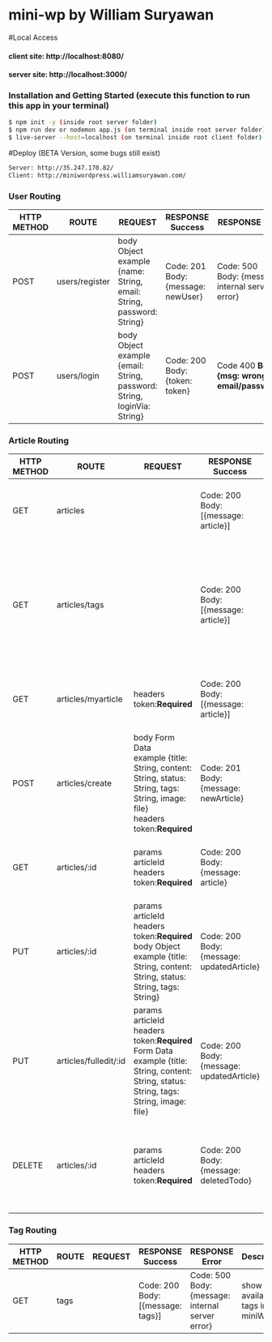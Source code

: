 # mini-wp by William Suryawan

#Local Access
#### client site: http://localhost:8080/
#### server site: http://localhost:3000/

### Installation and Getting Started (execute this function to run this app in your terminal)
```sh
$ npm init -y (inside root server folder)
$ npm run dev or nodemon app.js (on terminal inside root server folder)
$ live-server --host=localhost (on terminal inside root client folder)
```

#Deploy (BETA Version, some bugs still exist)
```sh
Server: http://35.247.170.82/
Client: http://miniwordpress.williamsuryawan.com/
```

### **User Routing**
HTTP METHOD | ROUTE | REQUEST | RESPONSE Success | RESPONSE Error | Description
------|------|-----------|------|----------|------------
POST | users/register | body Object <br> example {name: String, email: String, password: String} | Code: 201 <br> Body: {message: newUser} | Code: 500 <br> Body: {message: internal server error} |register new user to mini wordpress
POST | users/login | body Object <br> example {email: String, password: String, loginVia: String} | Code: 200 <br> Body: {token: token} | Code 400 <b> Body: {msg: wrong email/password} | login via website/ googleSignIn to get the token and to access mini wordpress

### **Article Routing**

HTTP METHOD | ROUTE | REQUEST | RESPONSE Success | RESPONSE Error | Description
------|------|-----------|------|----------|------------
GET | articles |  | Code: 200 <br> Body: [{message: article}] | Code: 500 <br> Body: {message: internal server error} |show all available articles from all users
GET | articles/tags |  | Code: 200 <br> Body: [{message: article}] | Code: 500 <br> Body: {message: internal server error} |show all available articles from all users based on tags (multiple tags are possible). Use space among tags on search bar
GET | articles/myarticle | headers token:**Required** | Code: 200 <br> Body: [{message: article}] | Code: 500 <br> Body: {message: internal server error} |show all available articles posted by an authenticated user
POST | articles/create | body Form Data <br> example {title: String, content: String, status: String, tags: String, image: file} <br> headers token:**Required** | Code: 201 <br> Body: {message: newArticle} | Code: 500 <br> Body: {message: internal server error} |create new article to miniWP
GET | articles/:id | params articleId <br> headers token:**Required** | Code: 200 <br> Body: {message: article} | Code: 500 <br> Body: {message: internal server error} |show one individual article of the authenticated user (based on article Id)
PUT | articles/:id | params articleId <br> headers token:**Required** <br> body Object <br> example {title: String, content: String, status: String, tags: String} | Code: 200 <br> Body: {message: updatedArticle} | Code: 500 <br> Body: {message: can't edit article} | edit one article of the authenticated user without changing image (based on information provided on body)
PUT | articles/fulledit/:id | params articleId <br> headers token:**Required** <br> Form Data <br> example {title: String, content: String, status: String, tags: String, image: file} | Code: 200 <br> Body: {message: updatedArticle} | Code: 500 <br> Body: {message: can't edit article} | edit one article of the authenticated user and change the image (based on information provided on form data)
DELETE | articles/:id | params articleId <br> headers token:**Required** | Code: 200 <br> Body: {message: deletedTodo} | Code: 500 <br> Body: {message: can't delete article} | delete one  personal article of the authenticated user (based on provided user token and article Id)

### **Tag Routing**
HTTP METHOD | ROUTE | REQUEST | RESPONSE Success | RESPONSE Error | Description
------|------|-----------|------|----------|------------
GET | tags |  | Code: 200 <br> Body: [{message: tags}] | Code: 500 <br> Body: {message: internal server error} |show all available tags in miniWP